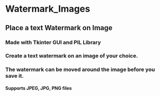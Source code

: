 # Watermark_Images
## Place a text Watermark on Image
### Made with Tkinter GUI and PIL Library
### Create a text watermark on an image of your choice.<br>
### The watermark can be moved around the image before you save it.
#### Supports JPEG, JPG, PNG files
